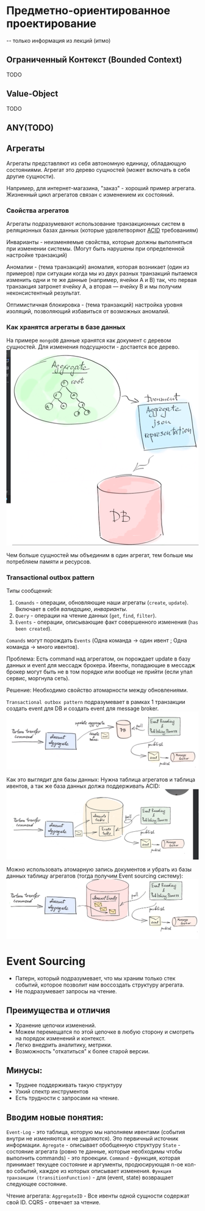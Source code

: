 # Предметно-ориентированное проектирование

-- только информация из лекций (итмо)

## Ограниченный Контекст (Bounded Context)
TODO

## Value-Object
TODO

## ANY(TODO)

## Агрегаты
Агрегаты представляют из себя автономную единицу, обладающую состояниями. Агрегат это дерево сущностей 
(может включать в себя другие сущности).

Например, для интернет-магазина, "заказ" - хороший пример агрегата. Жизненный цикл агрегатов связан с изменением их состояний.

### Свойства агрегатов

Агрегаты подразумевают использование транзакционных систем в реляционных базах данных 
(которые удовлетворяют [ACID](https://github.com/babtiss/cheat-sheet/tree/master/data_base/acid) требованиям)

Инварианты - неизменяемые свойства, которые должны выполняться при изменении системы. 
(Могут быть нарушены при определенной настройке транзакций)

Аномалии - (тема транзакций) аномалия, которая возникает (один из примеров) при ситуации когда мы из двух разных транзакций пытаемся изменить одни и те же данные 
(например, ячейки А и В) так, что первая транзакция затронет ячейку A, а вторая — ячейку В и мы получим неконсистентный результат.

Оптимистичная блокировка - (тема транзакций) настройка уровня изоляций, позволяющий избавиться от возможных аномалий.

### Как хранятся агрегаты в базе данных
На примере `mongoDB` данные хранятся как документ с деревом сущностей.
Для изменения подсущности - достается все дерево.
![img](img.png)

Чем больше сущностей мы объединим в один агрегат, тем больше мы потребляем памяти и ресурсов.


### Transactional outbox pattern
Типы сообщений:
1. `Comands` - операции, обновляющие наши агрегаты (`create`, `update`). Включает в себя *валидацию*, *инварианты*.
2. `Query` - операции на чтение данных (`get`, `find`, `filter`).
3. `Events` - операции, описывающие факт совершенного изменения (`has been created`).

`Comands` могут порождать `Events` (Одна команда -> один ивент ; Одна команда -> много ивентов).

Проблема:
Есть command над агрегатом, он порождает update в базу данных и event для мессадж брокера.
Ивенты, попадающие в мессадж брокер могут быть не в том порядке или вообще не прийти (если упал сервис, моргнула сеть).

Решение:
Необходимо свойство атомарности между обновлениями. 

`Transactional outbox pattern` подразумевает в рамках 1 транзакции создать event для DB и создать event для message broker.
![img_1.png](img_1.png)

Как это выглядит для базы данных:
Нужна таблица агрегатов и таблица ивентов, а так же база данных должа поддерживать ACID:
![img_2.png](img_2.png)

Можно использовать атомарную запись документов и убрать из базы данных таблицу агрегатов 
(тогда получим Event sourcing систему):
![img_3.png](img_3.png)

# Event Sourcing
- Патерн, который подразумевает, что мы храним только стек событий, которое позволит нам воссоздать структуру агрегата.
- Не подразумевает запросы на чтение.

## Преимущества и отличия
- Хранение цепочки изменений.
- Можем перемещатся по этой цепочке в любую сторону и смотреть на порядок изменений и контекст.
- Легко внедрить аналитику, метрики.
- Возможность "откатиться" к более старой версии.

## Минусы:
- Труднее поддерживать такую структуру
- Узкий спектр инструментов
- Есть трудности с запросами на чтение.

## Вводим новые понятия:
`Event-Log` - это таблица, которую мы наполняем ивентами (события внутри не изменяются и не удаляются). Это первичный источник информации.
`Agregate` - описывает обобщенную структуру
`State` - состояние агрегата (ровно те данные, которые необходимы чтобы выполнить commands) - это проекции.
`Command` - функция, которая принимает текущее состояние и аргументы, продюсирующая n-ое кол-во событий, каждое из которых описывает изменения.
`Функция транзакции (transitionFunction)` - для (event, state) возвращает следующее состояние.

Чтение агрегата: 
`AggregateID` - Все ивенты одной сущности содержат свой ID. CQRS - отвечает за чтение.

